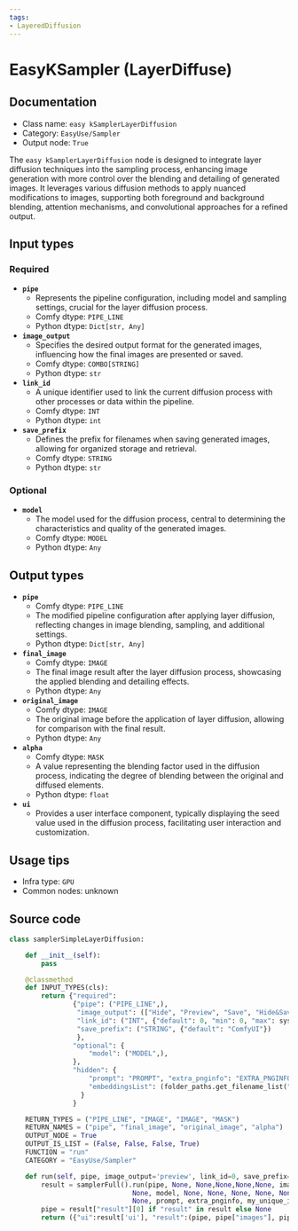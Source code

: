 ```yaml
---
tags:
- LayeredDiffusion
---
```


# EasyKSampler (LayerDiffuse)
## Documentation
- Class name: `easy kSamplerLayerDiffusion`
- Category: `EasyUse/Sampler`
- Output node: `True`

The `easy kSamplerLayerDiffusion` node is designed to integrate layer diffusion techniques into the sampling process, enhancing image generation with more control over the blending and detailing of generated images. It leverages various diffusion methods to apply nuanced modifications to images, supporting both foreground and background blending, attention mechanisms, and convolutional approaches for a refined output.
## Input types
### Required
- **`pipe`**
    - Represents the pipeline configuration, including model and sampling settings, crucial for the layer diffusion process.
    - Comfy dtype: `PIPE_LINE`
    - Python dtype: `Dict[str, Any]`
- **`image_output`**
    - Specifies the desired output format for the generated images, influencing how the final images are presented or saved.
    - Comfy dtype: `COMBO[STRING]`
    - Python dtype: `str`
- **`link_id`**
    - A unique identifier used to link the current diffusion process with other processes or data within the pipeline.
    - Comfy dtype: `INT`
    - Python dtype: `int`
- **`save_prefix`**
    - Defines the prefix for filenames when saving generated images, allowing for organized storage and retrieval.
    - Comfy dtype: `STRING`
    - Python dtype: `str`
### Optional
- **`model`**
    - The model used for the diffusion process, central to determining the characteristics and quality of the generated images.
    - Comfy dtype: `MODEL`
    - Python dtype: `Any`
## Output types
- **`pipe`**
    - Comfy dtype: `PIPE_LINE`
    - The modified pipeline configuration after applying layer diffusion, reflecting changes in image blending, sampling, and additional settings.
    - Python dtype: `Dict[str, Any]`
- **`final_image`**
    - Comfy dtype: `IMAGE`
    - The final image result after the layer diffusion process, showcasing the applied blending and detailing effects.
    - Python dtype: `Any`
- **`original_image`**
    - Comfy dtype: `IMAGE`
    - The original image before the application of layer diffusion, allowing for comparison with the final result.
    - Python dtype: `Any`
- **`alpha`**
    - Comfy dtype: `MASK`
    - A value representing the blending factor used in the diffusion process, indicating the degree of blending between the original and diffused elements.
    - Python dtype: `float`
- **`ui`**
    - Provides a user interface component, typically displaying the seed value used in the diffusion process, facilitating user interaction and customization.
## Usage tips
- Infra type: `GPU`
- Common nodes: unknown


## Source code
```python
class samplerSimpleLayerDiffusion:

    def __init__(self):
        pass

    @classmethod
    def INPUT_TYPES(cls):
        return {"required":
                {"pipe": ("PIPE_LINE",),
                 "image_output": (["Hide", "Preview", "Save", "Hide&Save", "Sender", "Sender&Save"],{"default": "Preview"}),
                 "link_id": ("INT", {"default": 0, "min": 0, "max": sys.maxsize, "step": 1}),
                 "save_prefix": ("STRING", {"default": "ComfyUI"})
                 },
                "optional": {
                    "model": ("MODEL",),
                },
                "hidden": {
                    "prompt": "PROMPT", "extra_pnginfo": "EXTRA_PNGINFO", "my_unique_id": "UNIQUE_ID",
                    "embeddingsList": (folder_paths.get_filename_list("embeddings"),)
                  }
                }

    RETURN_TYPES = ("PIPE_LINE", "IMAGE", "IMAGE", "MASK")
    RETURN_NAMES = ("pipe", "final_image", "original_image", "alpha")
    OUTPUT_NODE = True
    OUTPUT_IS_LIST = (False, False, False, True)
    FUNCTION = "run"
    CATEGORY = "EasyUse/Sampler"

    def run(self, pipe, image_output='preview', link_id=0, save_prefix='ComfyUI', model=None, prompt=None, extra_pnginfo=None, my_unique_id=None, force_full_denoise=False, disable_noise=False):
        result = samplerFull().run(pipe, None, None,None,None,None, image_output, link_id, save_prefix,
                               None, model, None, None, None, None, None, None,
                               None, prompt, extra_pnginfo, my_unique_id, force_full_denoise, disable_noise)
        pipe = result["result"][0] if "result" in result else None
        return ({"ui":result['ui'], "result":(pipe, pipe["images"], pipe["samp_images"], pipe["alpha"])})

```
